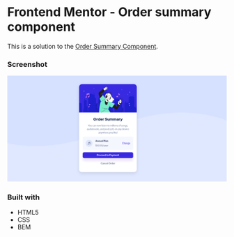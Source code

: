 # Frontend Mentor - Order summary component

This is a solution to the [Order Summary Component](https://www.frontendmentor.io/challenges/order-summary-component-QlPmajDUj).

### Screenshot

![](./final.png)

### Built with

- HTML5
- CSS
- BEM
